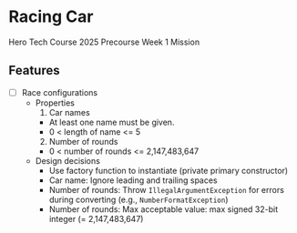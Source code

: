 # Racing Car

Hero Tech Course 2025 Precourse Week 1 Mission

## Features
* [ ] Race configurations
  * Properties
    1. Car names
      * At least one name must be given.
      * 0 < length of name <= 5
    2. Number of rounds
      * 0 < number of rounds <= 2,147,483,647
  * Design decisions
    - Use factory function to instantiate (private primary constructor)
    - Car name: Ignore leading and trailing spaces
    - Number of rounds: Throw `IllegalArgumentException` for errors during converting (e.g., `NumberFormatException`)
    - Number of rounds: Max acceptable value: max signed 32-bit integer (= 2,147,483,647)
